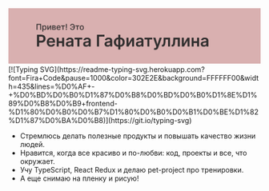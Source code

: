<img src="./header.png" alt="Привет! Это Рената Гафиатуллина">
[![Typing SVG](https://readme-typing-svg.herokuapp.com?font=Fira+Code&pause=1000&color=302E2E&background=FFFFFF00&width=435&lines=%D0%AF+-+%D0%BD%D0%B0%D1%87%D0%B8%D0%BD%D0%B0%D1%8E%D1%89%D0%B8%D0%B9+frontend-%D1%80%D0%B0%D0%B7%D1%80%D0%B0%D0%B1%D0%BE%D1%82%D1%87%D0%BA%D0%B8)](https://git.io/typing-svg)
<ul>
    <li>Стремлюсь делать полезные продукты
 и повышать качество жизни людей. </li>
    <li>Нравится, когда все красиво и по-любви: код,
проекты и все, что окружает. </li>
    <li>Учу TypeScript, React Redux и
 делаю pet-project про тренировки. </li>
    <li>А еще снимаю на пленку и рисую! </li>
</ul>
